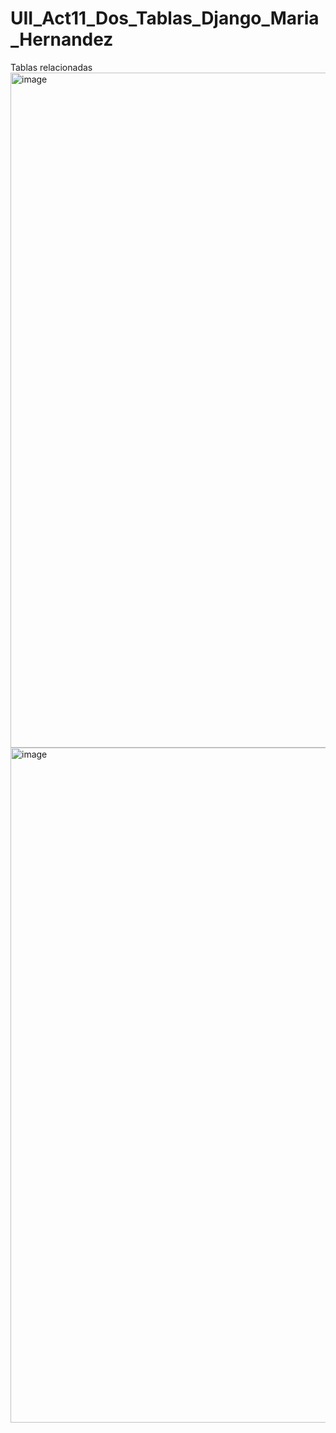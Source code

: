 # UII_Act11_Dos_Tablas_Django_Maria_Hernandez
Tablas relacionadas
<img width="1920" height="1080" alt="image" src="https://github.com/user-attachments/assets/8d8dc2ab-f6d2-4ffe-8d27-db338899c6b7" />
<img width="1920" height="1080" alt="image" src="https://github.com/user-attachments/assets/94101697-1e5b-4b16-8cb0-32ffae6e9861" />
